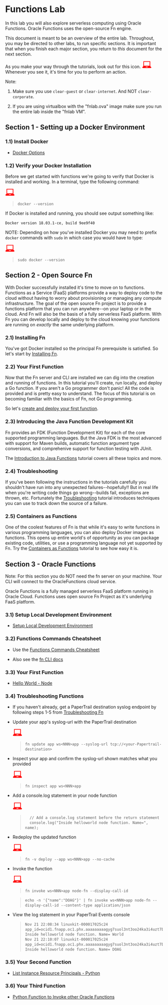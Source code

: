 # Functions Lab

In this lab you will also explore serverless computing using Oracle Functions.
Oracle Functions uses the open-source Fn engine.

This document is meant to be an overview of the entire lab.  Throughout, you may
be directed to other labs, to run specific sections.  It is important that when
you finish each major section, you return to *this* document for the next
section.

As you make your way through the tutorials, look out for this icon.
![](images/userinput.png) Whenever you see it, it's time for you to
perform an action.

Note:

1. Make sure you use `clear-guest` or `clear-internet`. And NOT `clear-corporate`.

2. If you are using virtualbox with the "fnlab.ova" image make sure you run the entire lab inside the "fnlab VM".



## Section 1 - Setting up a Docker Environment

### 1.1) Install Docker

* [Docker Options](vm.md)

### 1.2) Verify your Docker Installation

Before we get started with functions we're going to verify that Docker is
installed and working. In a terminal, type the following command:

![](images/userinput.png)
>```
> docker --version
>```

If Docker is installed and running, you should see output something like:

```
Docker version 18.03.1-ce, build 9ee9f40
```

NOTE: Depending on how you've installed Docker you may need to prefix `docker`
commands with `sudo` in which case you would have to type:

![](images/userinput.png)
>```
> sudo docker --version
>```


## Section 2 - Open Source Fn

With Docker successfully installed it's time to move on to functions.
Functions as a Service (FaaS) platforms provide a way to deploy code to
the cloud without having to worry about provisioning or managing any compute
infrastructure. The goal of the open source Fn project is to provide a functions
platform that you can run anywhere--on your laptop or in the cloud. And Fn will
also be the basis of a fully serverless FaaS platform.  With Fn you can develop
locally and deploy to the cloud knowing your functions are running on *exactly*
the same underlying platform.

### 2.1) Installing Fn

You've got Docker installed so the principal Fn prerequisite is satisfied. So
let's start by [Installing Fn](http://fnproject.io/tutorials/install).

### 2.2) Your First Function

Now that the Fn server and CLI are installed we can dig into the creation and
running of functions.  In this tutorial you'll create, run locally, and deploy
a Go function.  If you aren't a Go programmer don't panic! All the code is
provided and is pretty easy to understand.  The focus of this tutorial is on
becoming familiar with the basics of Fn, not Go programming.

So let's [create and deploy your first function](http://fnproject.io/tutorials/Introduction).

### 2.3) Introducing the Java Function Development Kit

Fn provides an FDK (Function Development Kit) for each of the core supported
programming languages.  But the Java FDK is the most advanced with support for
Maven builds, automatic function argument type conversions, and comprehenive
support for function testing with JUnit.

The [Introduction to Java Functions](http://fnproject.io/tutorials/JavaFDKIntroduction)
tutorial covers all these topics and more.

### 2.4) Troubleshooting

If you've been following the instructions in the tutorials carefully you
shouldn't have run into any unexpected failures--hopefully!!  But in real life
when you're writing code things go wrong--builds fail, exceptions are thrown,
etc.  Fortunately the [Troubleshooting](http://fnproject.io/tutorials/Troubleshooting)
tutorial introduces techniques you can use to track down the source of a
failure.

### 2.5) Containers as Functions

One of the coolest features of Fn is that while it's easy to write functions
in various programming languages, you can also deploy Docker images as
functions. This opens up entire world's of opportunity as you can package
existing code, utilities, or use a programming language not yet supported by
Fn.  Try the [Containers as Functions](http://fnproject.io/tutorials/ContainerAsFunction/)
tutorial to see how easy it is.


## Section 3 - Oracle Functions

Note: For this section you do NOT need the fn server on your machine. Your CLI will
connect to the OracleFunctions cloud service.

Oracle Functions is a fully managed serverless FaaS platform running in Oracle
Cloud. Functions uses open source Fn Project as it's underlying FaaS platform.

### 3.1) Setup Local Development Environment

* [Setup Local Development Environment](3-1-SetupEnv.md)


### 3.2) Functions Commands Cheatsheet

* Use the [Functions Commands Cheatsheet](https://github.com/sachin-pikle/functionslab/wiki/Functions-Commands-Cheatsheet)

* Also see the [fn CLI docs](https://github.com/fnproject/docs/blob/master/cli/README.md)


### 3.3) Your First Function

* [Hello World - Node](3-2-NodeHello.md)


### 3.4) Troubleshooting Functions

* If you haven't already, get a PaperTrail destination syslog endpoint by following steps 1-5
from [Troubleshooting Fn](https://fnproject.io/tutorials/Troubleshooting/#LogCapture)

* Update your app's syslog-url with the PaperTrail destination

  ![](images/userinput.png)
  >```
  > fn update app ws<NNN>app --syslog-url tcp://<your-Papertrail-destination>
  >```

* Inspect your app and confirm the syslog-url shown matches what you provided

  ![](images/userinput.png)
  >```
  > fn inspect app ws<NNN>app
  >```

* Add a console.log statement in your node function

  ![](images/userinput.png)
  >```
  >   // Add a console.log statement before the return statement
  >   console.log("Inside helloworld node function. Name=", name);
  >```

* Redeploy the updated function

  ![](images/userinput.png)
  >```
  > fn -v deploy --app ws<NNN>app --no-cache
  >```

* Invoke the function

  ![](images/userinput.png)
  >```
  > fn invoke ws<NNN>app node-fn --display-call-id
  >```

  >```
  > echo -n '{"name":"DOAG"}' | fn invoke ws<NNN>app node-fn --display-call-id --content-type application/json
  >```

* View the log statement in your PaperTrail Events console

  >```
  > Nov 21 22:08:34 linuxkit-000017025c24 app_id=ocid1.fnapp.oc1.phx.aaaaaaaaagyg7suol3nt3oo24ka3i4uzt7bjf: Inside helloworld node function. Name= World
  > Nov 21 22:10:07 linuxkit-000017025c24 app_id=ocid1.fnapp.oc1.phx.aaaaaaaaagyg7suol3nt3oo24ka3i4uzt7bjf: Inside helloworld node function. Name= DOAG
  >```


### 3.5) Your Second Function

* [List Instance Resource Principals - Python](3-3-PyList-Instances-RP.md)

### 3.6) Your Third Function

* [Python Function to Invoke other Oracle Functions](3-4-PyInvoke-Function-RP.md)
